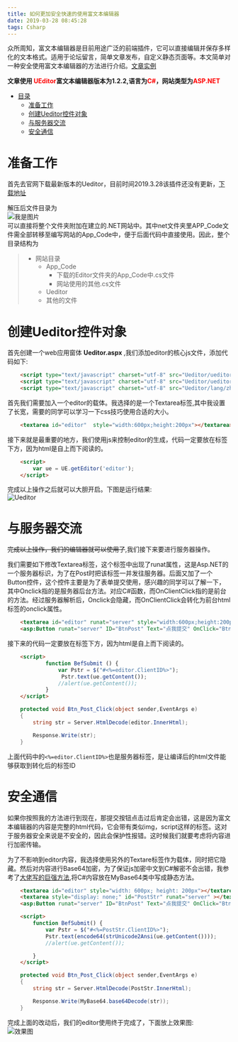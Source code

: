 ```yaml
---
title: 如何更加安全快速的使用富文本编辑器
date: 2019-03-28 08:45:28
tags: Csharp
---
```



众所周知，富文本编辑器是目前用途广泛的前端插件，它可以直接编辑并保存多样化的文本格式。适用于论坛留言，简单文章发布，自定义静态页面等。本文简单对一种安全使用富文本编辑器的方法进行介绍。[文章实例](https://github.com/blackcatrecycler/Asp.net--demo)

**文章使用 <font color=red>UEditor</font>富文本编辑器版本为1.2.2,语言为<font color=red>C#</font>，网站类型为<font color=red>ASP.NET</font>**

<!--more-->

- [目录](#)
  - [准备工作](#1)
  - [创建Ueditor控件对象](#2)
  - [与服务器交流](#3)
  - [安全通信](#4)

<h1 id="1"> 准备工作 </h1>

首先去官网下载最新版本的Ueditor，目前时间2019.3.28该插件还没有更新，[下载地址](https://ueditor.baidu.com/website/download.html#mini) 

解压后文件目录为 <br/>![我是图片](http://wx3.sinaimg.cn/mw690/006GJO9Rly1g1ifera5y2j30h0088a9y.jpg)<br/>
可以直接将整个文件夹附加在建立的.NET网站中。其中net文件夹里APP_Code文件需全部转移至编写网站的App_Code中，便于后面代码中直接使用。因此，整个目录结构为
> - 网站目录
>   - App_Code
>     - 下载的Editor文件夹的App_Code中.cs文件
>     - 网站使用的其他.cs文件 
>   - Ueditor
>   - 其他的文件

<h1 id="2"> 创建Ueditor控件对象 </h1>

首先创建一个web应用窗体 **Ueditor.aspx** ,我们添加editor的核心js文件，添加代码如下:
``` html
    <script type="text/javascript" charset="utf-8" src="Ueditor/ueditor.config.js"></script>
    <script type="text/javascript" charset="utf-8" src="Ueditor/ueditor.all.min.js"> </script>
    <script type="text/javascript" charset="utf-8" src="Ueditor/lang/zh-cn/zh-cn.js"></script>
```
首先我们需要加入一个editor的载体。我选择的是一个Textarea标签,其中我设置了长宽，需要的同学可以学习一下css技巧使用合适的大小。

``` html
    <textarea id="editor"  style="width:600px;height:200px"></textarea>
```

接下来就是最重要的地方，我们使用js来控制editor的生成，代码一定要放在标签下方，因为html是自上而下阅读的。

``` html
    <script>
        var ue = UE.getEditor('editor');
    </script>
```
完成以上操作之后就可以大胆开启。下图是运行结果:<br/>![Ueditor](http://wx4.sinaimg.cn/mw690/006GJO9Rly1g1ifackvsej30hg0av0st.jpg)<br/>

<h1 id="3"> 与服务器交流 </h1>

~~完成以上操作，我们的编辑器就可以使用了~~,我们接下来要进行服务器操作。

我们需要如下修改Textarea标签，这个标签中出现了runat属性，这是Asp.NET的一个服务器标识，为了在Post时把该标签一并发往服务器。后面又加了一个Button控件，这个控件主要是为了表单提交使用，感兴趣的同学可以了解一下，其中Onclick指的是服务器后台方法。对应C#函数，而OnClientClick指的是前台的方法。经过服务器解析后，Onclick会隐藏，而OnClientClick会转化为前台html标签的onclick属性。
``` html
    <textarea id="editor" runat="server" style="width:600px;height:200px"></textarea>
    <asp:Button runat="server" ID="BtnPost" Text="点我提交" OnClick="Btn_Post_Click"  OnClientClick="BefSubmit()"    />
```
接下来的代码一定要放在标签下方，因为html是自上而下阅读的。

``` html
    <script>
            function BefSubmit () {
                var Pstr = $("#<%=editor.ClientID%>");
                 Pstr.text(ue.getContent());
                //alert(ue.getContent());
            }
    </script>
```

``` csharp
    protected void Btn_Post_Click(object sender,EventArgs e)
    {
        string str = Server.HtmlDecode(editor.InnerHtml);

        Response.Write(str);
    }
```
上面代码中的`<%=editor.ClientID%>`也是服务器标签，是让编译后的html文件能够获取到转化后的标签ID


<h1 id="4"> 安全通信 </h1>
如果你按照我的方法进行到现在，那提交按钮点击过后肯定会出错，这是因为富文本编辑器的内容是完整的html代码，它会带有类似img，script这样的标签。这对于服务器安全来说是不安全的，因此会保护性报错。这时候我们就要考虑将内容进行加密传输。

为了不影响到editor内容，我选择使用另外的Textare标签作为载体，同时把它隐藏。然后对内容进行Base64加密，为了保证js加密中文到C#解密不会出错，我参考了[大佬写的巨强方法](https://www.cnblogs.com/xuzai/p/4286315.html),将C#内容放在MyBase64类中写成静态方法。
``` html
    <textarea id="editor" style="width: 600px; height: 200px"></textarea>
    <textarea style="display: none;" id="PostStr" runat="server" ></textarea>
    <asp:Button runat="server" ID="BtnPost" Text="点我提交" OnClick="Btn_Post_Click" OnClientClick="BefSubmit()" />

    <script>
        function BefSubmit() {
            var Pstr = $("#<%=PostStr.ClientID%>");
            Pstr.text(encode64(strUnicode2Ansi(ue.getContent())));
            //alert(ue.getContent());

        }
    </script>
```

``` csharp
    protected void Btn_Post_Click(object sender,EventArgs e)
    {
        string str = Server.HtmlDecode(PostStr.InnerHtml);

        Response.Write(MyBase64.base64Decode(str));
    }
```

完成上面的改动后，我们的editor使用终于完成了，下面放上效果图:<br/> ![效果图](http://wx2.sinaimg.cn/mw690/006GJO9Rly1g1iijx723zj30i60bzwfb.jpg)


